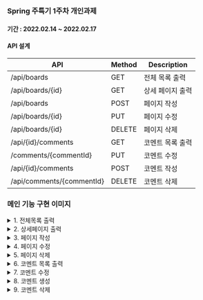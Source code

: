 ### Spring 주특기 1주차 개인과제
#### 기간 : 2022.02.14 ~ 2022.02.17
#### API 설계
| API                       | Method | Description |
|---------------------------|--------|-------------|
| /api/boards               | GET    | 전체 목록 출력    |
| /api/boards/{id}          | GET    | 상세 페이지 출력   |
| /api/boards               | POST   | 페이지 작성      |
| /api/boards/{id}          | PUT    | 페이지 수정      |
| /api/boards/{id}          | DELETE | 페이지 삭제      |
| /api/{id}/comments        | GET    | 코멘트 목록 출력   |
| /comments/{commentId}     | PUT    | 코멘트 수정      |
| /api/{id}/comments        | POST   | 코멘트 작성      |
| /api/comments/{commentId} | DELETE | 코멘트 삭제      |

### 메인 기능 구현 이미지

<details>
<summary> 1. 전체목록 출력</summary>
<div markdown="1">
<img src="https://user-images.githubusercontent.com/91513499/154300732-75a604a2-a51a-49cd-859c-6cbb25c4bca9.png"/>
</div>
</details>
<details>
<summary> 2. 상세페이지 출력</summary>
<div markdown="1">
<img src="https://user-images.githubusercontent.com/91513499/154300777-173d6a53-b99d-46c1-bcde-45c65eb397a1.png"/>
</div>
</details>
<details>
<summary> 3. 페이지 작성</summary>
<div markdown="1">
<img src="https://user-images.githubusercontent.com/91513499/154301375-2fb3fb8b-85e4-49a7-a806-7d5a36c37b82.png"/>
</div>
</details>
<details>
<summary> 4. 페이지 수정</summary>
<div markdown="1">
<img src="https://user-images.githubusercontent.com/91513499/154301431-24edf3c6-bf2d-438f-aa6f-3604c9f34125.png"/>
<img src="https://user-images.githubusercontent.com/91513499/154301450-5250944f-28ab-478d-9fc0-bd0a471f2ebc.png"/>
</div>
</details>
<details>
<summary> 5. 페이지 삭제</summary>
<div markdown="1">
<img src="https://user-images.githubusercontent.com/91513499/154301760-ec90814a-d818-4db6-bdb8-35b4cfb29595.png"/>
</div>
</details>
<details>
<summary> 6. 코멘트 목록 출력</summary>
<div markdown="1">
<img src="https://user-images.githubusercontent.com/91513499/154302981-33ea1653-f602-4136-a8c0-29baded2674b.png"/>
</div>
</details>
<details>
<summary> 7. 코멘트 수정</summary>
<div markdown="1">
<img src="https://user-images.githubusercontent.com/91513499/154303309-24382f85-861a-4a78-9ab0-09b8ddac5bbc.png"/>
</div>
</details>
<details>
<summary> 8. 코멘트 생성</summary>
<div markdown="1">
<img src="https://user-images.githubusercontent.com/91513499/154304333-97ae6142-7c6d-470a-ac45-6e87b67fc737.png"/>
<img src="https://user-images.githubusercontent.com/91513499/154304366-b4fb191b-d9ea-423d-807a-ae2fc603b96d.png"/>
</div>
</details>
<details>
<summary> 9. 코멘트 삭제</summary>
<div markdown="1">
<img src="https://user-images.githubusercontent.com/91513499/154304409-2dc3b9a3-3af8-44c9-ae9a-cbf01b9e88f6.png"/>
</div>



